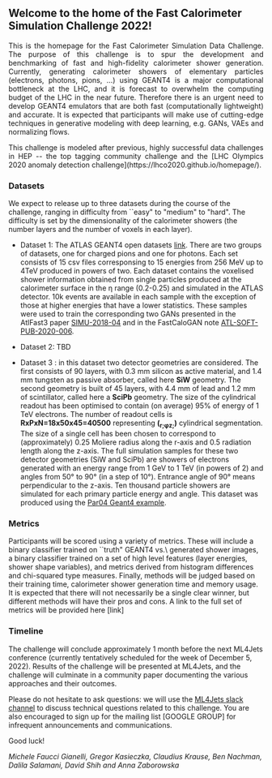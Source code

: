 ## Welcome to the home of the Fast Calorimeter Simulation Challenge 2022!

<!-- ![img](Banner_grey.jpg) -->

<p style='text-align: justify;'>
This is the homepage for the Fast Calorimeter Simulation Data Challenge. The purpose of this challenge is to spur the development and benchmarking of fast and high-fidelity calorimeter shower generation. Currently, generating calorimeter showers of elementary particles (electrons, photons, pions, ...) using GEANT4 is a major computational bottleneck at the LHC, and it is forecast to overwhelm the computing budget of the LHC in the near future. Therefore there is an urgent need to develop GEANT4 emulators that are both fast (computationally lightweight) and accurate. It is expected that participants will make use of cutting-edge techniques in generative modeling with deep learning, e.g. GANs, VAEs and normalizing flows. 
</p>

<p style='text-align: justify;'>
This challenge is modeled after previous, highly successful data challenges in HEP -- the top tagging community challenge and the [LHC Olympics 2020 anomaly detection challenge](https://lhco2020.github.io/homepage/). 
</p>

### Datasets

We expect to release up to three datasets during the course of the challenge, ranging in difficulty from ``easy" to "medium" to "hard". The difficulty is set by the dimensionality of the calorimeter showers (the number layers and the number of voxels in each layer).

- Dataset 1: The ATLAS GEANT4 open datasets [link](http://opendata-qa.cern.ch/record/15012). There are two groups of datasets, one for charged pions and one for photons. Each set consists of 15 csv files corresponsing to 15 energies from 256 MeV up to 4TeV produced in powers of two. Each dataset contains the voxelised shower information obtained from single particles  produced at the calorimeter surface in the η range (0.2-0.25) and simulated in the ATLAS detector. 10k events are available in each sample with the exception of those at higher energies that have a lower statistics. These samples were used to train the corresponding two GANs presented in the AtlFast3 paper [SIMU-2018-04](https://atlas.web.cern.ch/Atlas/GROUPS/PHYSICS/PAPERS/SIMU-2018-04/) and in the FastCaloGAN note [ATL-SOFT-PUB-2020-006](https://atlas.web.cern.ch/Atlas/GROUPS/PHYSICS/PUBNOTES/ATL-SOFT-PUB-2020-006/).

- Dataset 2: TBD

- Dataset 3 : in this dataset two detector geometries are considered. The first consists of 90 layers, with 0.3 mm silicon as active material, and 1.4 mm tungsten as passive absorber, called here **SiW** geometry. The second geometry is built of 45 layers, with 4.4 mm of lead and 1.2 mm of scintillator, called here a **SciPb** geometry. The size of the cylindrical readout has been optimised to contain (on average) 95% of energy of 1 TeV electrons. The number of readout cells is **RxPxN=18x50x45=40500** representing **(<sub>r;</sub><sub>&phi;</sub><sub>z;</sub>)** cylindrical segmentation. The size of a single cell has been chosen to correspond to (approximately) 0.25 Moliere radius along the r-axis and 0.5 radiation length along the  z-axis. The full simulation samples for these two detector geometries (SiW and SciPb) are showers of electrons generated with an energy range from 1 GeV to 1 TeV (in powers of 2) and angles from 50&deg; to 90&deg; (in a step of 10&deg;). Entrance angle of 90&deg; means perpendicular to the z-axis. Ten thousand particle showers are simulated for each primary particle energy and angle. This dataset was produced using the [Par04 Geant4 example](https://gitlab.cern.ch/geant4/geant4/-/tree/master/examples/extended/parameterisations/Par04). 

### Metrics

Participants will be scored using a variety of metrics. These will include a binary classifier trained on ``truth" GEANT4 vs.\ generated shower images, a binary classifier trained on a set of high level features (layer energies, shower shape variables), and metrics derived from histogram differences and chi-squared type measures. Finally, methods will be judged based on their training time, calorimeter shower generation time and memory usage. It is expected that there will not necessarily be a single clear winner, but different methods will have their pros and cons. A link to the full set of metrics will be provided here [link] 

### Timeline

The challenge will conclude approximately 1 month before the next ML4Jets conference (currently tentatively scheduled for the week of December 5, 2022). Results of the challenge will be presented at ML4Jets, and the challenge will culminate in a community paper documenting the various approaches and their outcomes. 

Please do not hesitate to ask questions: we will use the [ML4Jets slack channel](https://join.slack.com/t/ml4jets/shared_invite/enQtNDc4MjAzODE0NDIyLTU0MGIxNmZlY2E4MzY2YzEwNGI2MGI5MzJmMzEwODVjYWY4MDFhMzcyODYyMDViZTY4MTg2MWM2N2Y1YjBhOWM) to discuss technical questions related to this challenge. You are also encouraged to sign up for the mailing list [GOOGLE GROUP]
for infrequent announcements and communications.

Good luck!

_Michele Faucci Gianelli, Gregor Kasieczka, Claudius Krause, Ben Nachman, Dalila Salamani, David Shih and Anna Zaborowska_



<!---

You can use the [editor on GitHub](https://github.com/LHC-Olympics-2020/homepage/edit/master/README.md) to maintain and preview the content for your website in Markdown files.

Whenever you commit to this repository, GitHub Pages will run [Jekyll](https://jekyllrb.com/) to rebuild the pages in your site, from the content in your Markdown files.

### Markdown

Markdown is a lightweight and easy-to-use syntax for styling your writing. It includes conventions for

```markdown
Syntax highlighted code block

# Header 1
## Header 2
### Header 3

- Bulleted
- List

1. Numbered
2. List

**Bold** and _Italic_ and `Code` text

[Link](url) and ![Image](src)
```

For more details see [GitHub Flavored Markdown](https://guides.github.com/features/mastering-markdown/).

### Jekyll Themes

Your Pages site will use the layout and styles from the Jekyll theme you have selected in your [repository settings](https://github.com/LHC-Olympics-2020/homepage/settings). The name of this theme is saved in the Jekyll `_config.yml` configuration file.

--->
